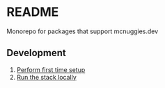 # README

Monorepo for packages that support mcnuggies.dev

## Development

1. [Perform first time setup](docs/guides/00_monorepo-first-time-setup.md)
2. [Run the stack locally](docs/guides/01_running-the-stack-locally.md)